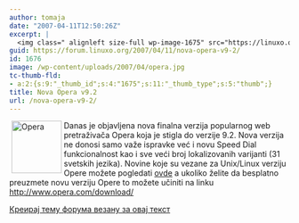 ```yaml
---
author: tomaja
date: "2007-04-11T12:50:26Z"
excerpt: |
  <img class=" alignleft size-full wp-image-1675" src="https://linuxo.org/wp-content/uploads/2007/04/opera.jpg" alt="Opera" title="Opera" hspace="4" width="90" height="94" align="left" />Danas je objavljena nova finalna verzija popularnog web pretraživača Opera koja je stigla do verzije 9.2. Nova verzija ne donosi samo važe ispravke već i novu Speed Dial funkcionalnost kao i sve veći broj lokalizovanih varijanti (31 svetskih jezika). Novine koje su vezane za Unix/Linux verziju Opere možete pogledati <a href="http://www.opera.com/docs/changelogs/linux/920/" target="_blank">ovde</a>  a ukoliko želite da besplatno preuzmete novu verziju Opere to možete učiniti na linku <a href="http://www.opera.com/download/" target="_blank" title="Opera download">http://www.opera.com/download/</a>
guid: https://forum.linuxo.org/2007/04/11/nova-opera-v9-2/
id: 1676
image: /wp-content/uploads/2007/04/opera.jpg
tc-thumb-fld:
- a:2:{s:9:"_thumb_id";s:4:"1675";s:11:"_thumb_type";s:5:"thumb";}
title: Nova Opera v9.2
url: /nova-opera-v9-2/
---
```

<img class=" alignleft size-full wp-image-1675" src="https://linuxo.org/wp-content/uploads/2007/04/opera.jpg" alt="Opera" title="Opera" hspace="4" width="90" height="94" align="left" />Danas je objavljena nova finalna verzija popularnog web pretraživača Opera koja je stigla do verzije 9.2. Nova verzija ne donosi samo važe ispravke već i novu Speed Dial funkcionalnost kao i sve veći broj lokalizovanih varijanti (31 svetskih jezika). Novine koje su vezane za Unix/Linux verziju Opere možete pogledati <a href="http://www.opera.com/docs/changelogs/linux/920/" target="_blank">ovde</a> a ukoliko želite da besplatno preuzmete novu verziju Opere to možete učiniti na linku <a href="http://www.opera.com/download/" target="_blank" title="Opera download">http://www.opera.com/download/</a>  
<!--break-->

[Креирај тему форума везану за овај текст](https://linuxo.org/nova-tema-na-forumu/?se_pid=1676)